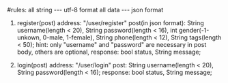 
#rules:
    all string --- utf-8 format
    all data --- json format

1. register(post)
    address:
        "/user/register"
    post(in json format): 
        String username(length < 20),
        String password(length < 16),
        int gender(-1-unkown, 0-male, 1-female),
        String phone(length < 12),
        String tags(length < 50);
    hint:
        only "username" and "password" are necessary in post body,
        others are optional,
    response:
        bool status,
        String message;

2. login(post)
    address:
        "/user/login"
    post:
        String username(length < 20),
        String password(length < 16);
    response:
        bool status,
        String message;

